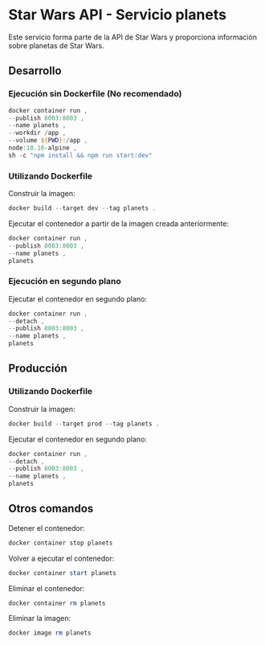 # Star Wars API - Servicio planets

Este servicio forma parte de la API de Star Wars y proporciona información sobre planetas de Star Wars.

## Desarrollo

### Ejecución sin Dockerfile (No recomendado)

```powershell
docker container run ,
--publish 8003:8003 ,
--name planets ,
--workdir /app ,
--volume ${PWD}:/app ,
node:18.16-alpine ,
sh -c "npm install && npm run start:dev"
```

### Utilizando Dockerfile

Construir la imagen:

```powershell
docker build --target dev --tag planets .
```

Ejecutar el contenedor a partir de la imagen creada anteriormente:

```powershell
docker container run ,
--publish 8003:8003 ,
--name planets ,
planets
```

### Ejecución en segundo plano

Ejecutar el contenedor en segundo plano:

```powershell
docker container run ,
--detach ,
--publish 8003:8003 ,
--name planets ,
planets
```

## Producción

### Utilizando Dockerfile

Construir la imagen:

```powershell
docker build --target prod --tag planets .
```

Ejecutar el contenedor en segundo plano:

```powershell
docker container run ,
--detach ,
--publish 8003:8003 ,
--name planets ,
planets
```

## Otros comandos

Detener el contenedor:

```powershell
docker container stop planets
```

Volver a ejecutar el contenedor:

```powershell
docker container start planets
```

Eliminar el contenedor:

```powershell
docker container rm planets
```

Eliminar la imagen:

```powershell
docker image rm planets
```